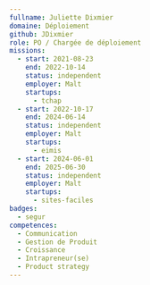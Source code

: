 ```yaml
---
fullname: Juliette Dixmier
domaine: Déploiement
github: JDixmier
role: PO / Chargée de déploiement
missions:
  - start: 2021-08-23
    end: 2022-10-14
    status: independent
    employer: Malt
    startups:
      - tchap
  - start: 2022-10-17
    end: 2024-06-14
    status: independent
    employer: Malt
    startups:
      - eimis
  - start: 2024-06-01
    end: 2025-06-30
    status: independent
    employer: Malt
    startups:
      - sites-faciles
badges:
  - segur
competences:
  - Communication
  - Gestion de Produit
  - Croissance
  - Intrapreneur(se)
  - Product strategy
---
```

